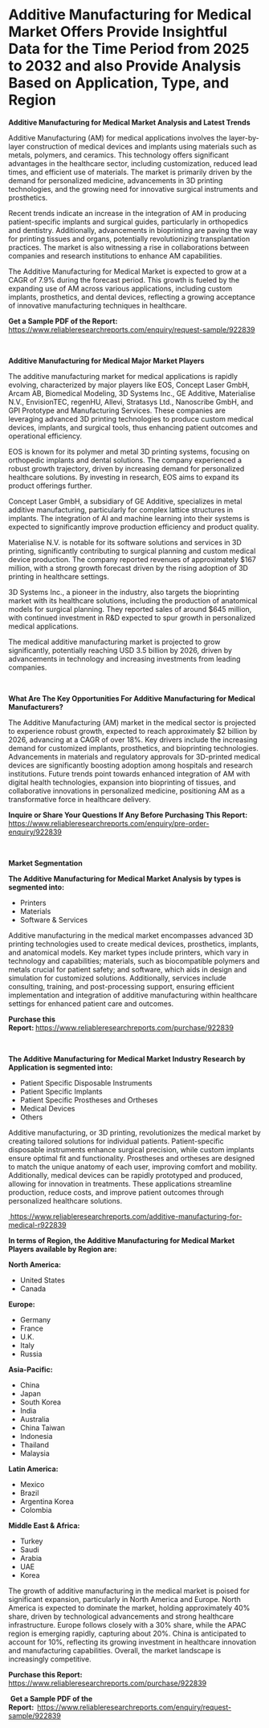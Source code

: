 <p><h1>Additive Manufacturing for Medical Market Offers Provide Insightful Data for the Time Period from 2025 to 2032 and also Provide Analysis Based on Application, Type, and Region</h1></p><p><strong>Additive Manufacturing for Medical Market Analysis and Latest Trends</strong></p>
<p><p>Additive Manufacturing (AM) for medical applications involves the layer-by-layer construction of medical devices and implants using materials such as metals, polymers, and ceramics. This technology offers significant advantages in the healthcare sector, including customization, reduced lead times, and efficient use of materials. The market is primarily driven by the demand for personalized medicine, advancements in 3D printing technologies, and the growing need for innovative surgical instruments and prosthetics.</p><p>Recent trends indicate an increase in the integration of AM in producing patient-specific implants and surgical guides, particularly in orthopedics and dentistry. Additionally, advancements in bioprinting are paving the way for printing tissues and organs, potentially revolutionizing transplantation practices. The market is also witnessing a rise in collaborations between companies and research institutions to enhance AM capabilities.</p><p>The Additive Manufacturing for Medical Market is expected to grow at a CAGR of 7.9% during the forecast period. This growth is fueled by the expanding use of AM across various applications, including custom implants, prosthetics, and dental devices, reflecting a growing acceptance of innovative manufacturing techniques in healthcare.</p></p>
<p><strong>Get a Sample PDF of the Report:&nbsp;</strong> <a href="https://www.reliableresearchreports.com/enquiry/request-sample/922839?utm_campaign=3572&utm_medium=2&utm_source=Github&utm_content=ia&utm_term=18042025&utm_id=additive-manufacturing-for-medical">https://www.reliableresearchreports.com/enquiry/request-sample/922839</a></p>
<p>&nbsp;</p>
<p><strong>Additive Manufacturing for Medical Major Market Players</strong></p>
<p><p>The additive manufacturing market for medical applications is rapidly evolving, characterized by major players like EOS, Concept Laser GmbH, Arcam AB, Biomedical Modeling, 3D Systems Inc., GE Additive, Materialise N.V., EnvisionTEC, regenHU, Allevi, Stratasys Ltd., Nanoscribe GmbH, and GPI Prototype and Manufacturing Services. These companies are leveraging advanced 3D printing technologies to produce custom medical devices, implants, and surgical tools, thus enhancing patient outcomes and operational efficiency.</p><p>EOS is known for its polymer and metal 3D printing systems, focusing on orthopedic implants and dental solutions. The company experienced a robust growth trajectory, driven by increasing demand for personalized healthcare solutions. By investing in research, EOS aims to expand its product offerings further.</p><p>Concept Laser GmbH, a subsidiary of GE Additive, specializes in metal additive manufacturing, particularly for complex lattice structures in implants. The integration of AI and machine learning into their systems is expected to significantly improve production efficiency and product quality.</p><p>Materialise N.V. is notable for its software solutions and services in 3D printing, significantly contributing to surgical planning and custom medical device production. The company reported revenues of approximately $167 million, with a strong growth forecast driven by the rising adoption of 3D printing in healthcare settings.</p><p>3D Systems Inc., a pioneer in the industry, also targets the bioprinting market with its healthcare solutions, including the production of anatomical models for surgical planning. They reported sales of around $645 million, with continued investment in R&D expected to spur growth in personalized medical applications.</p><p>The medical additive manufacturing market is projected to grow significantly, potentially reaching USD 3.5 billion by 2026, driven by advancements in technology and increasing investments from leading companies.</p></p>
<p>&nbsp;</p>
<p><strong>What Are The Key Opportunities For Additive Manufacturing for Medical Manufacturers?</strong></p>
<p><p>The Additive Manufacturing (AM) market in the medical sector is projected to experience robust growth, expected to reach approximately $2 billion by 2026, advancing at a CAGR of over 18%. Key drivers include the increasing demand for customized implants, prosthetics, and bioprinting technologies. Advancements in materials and regulatory approvals for 3D-printed medical devices are significantly boosting adoption among hospitals and research institutions. Future trends point towards enhanced integration of AM with digital health technologies, expansion into bioprinting of tissues, and collaborative innovations in personalized medicine, positioning AM as a transformative force in healthcare delivery.</p></p>
<p><strong>Inquire or Share Your Questions If Any Before Purchasing This Report:</strong> <a href="https://www.reliableresearchreports.com/enquiry/pre-order-enquiry/922839?utm_campaign=3572&utm_medium=2&utm_source=Github&utm_content=ia&utm_term=18042025&utm_id=additive-manufacturing-for-medical">https://www.reliableresearchreports.com/enquiry/pre-order-enquiry/922839</a></p>
<p>&nbsp;</p>
<p><strong>Market Segmentation</strong></p>
<p><strong>The Additive Manufacturing for Medical Market Analysis by types is segmented into:</strong></p>
<p><ul><li>Printers</li><li>Materials</li><li>Software & Services</li></ul></p>
<p><p>Additive manufacturing in the medical market encompasses advanced 3D printing technologies used to create medical devices, prosthetics, implants, and anatomical models. Key market types include printers, which vary in technology and capabilities; materials, such as biocompatible polymers and metals crucial for patient safety; and software, which aids in design and simulation for customized solutions. Additionally, services include consulting, training, and post-processing support, ensuring efficient implementation and integration of additive manufacturing within healthcare settings for enhanced patient care and outcomes.</p></p>
<p><strong>Purchase this Report:&nbsp;</strong><a href="https://www.reliableresearchreports.com/purchase/922839?utm_campaign=3572&utm_medium=2&utm_source=Github&utm_content=ia&utm_term=18042025&utm_id=additive-manufacturing-for-medical">https://www.reliableresearchreports.com/purchase/922839</a></p>
<p>&nbsp;</p>
<p><strong>The Additive Manufacturing for Medical Market Industry Research by Application is segmented into:</strong></p>
<p><ul><li>Patient Specific Disposable Instruments</li><li>Patient Specific Implants</li><li>Patient Specific Prostheses and Ortheses</li><li>Medical Devices</li><li>Others</li></ul></p>
<p><p>Additive manufacturing, or 3D printing, revolutionizes the medical market by creating tailored solutions for individual patients. Patient-specific disposable instruments enhance surgical precision, while custom implants ensure optimal fit and functionality. Prostheses and ortheses are designed to match the unique anatomy of each user, improving comfort and mobility. Additionally, medical devices can be rapidly prototyped and produced, allowing for innovation in treatments. These applications streamline production, reduce costs, and improve patient outcomes through personalized healthcare solutions.</p></p>
<p><a href="https://www.reliableresearchreports.com/additive-manufacturing-for-medical-r922839?utm_campaign=3572&utm_medium=2&utm_source=Github&utm_content=ia&utm_term=18042025&utm_id=additive-manufacturing-for-medical">&nbsp;https://www.reliableresearchreports.com/additive-manufacturing-for-medical-r922839</a></p>
<p><strong>In terms of Region, the Additive Manufacturing for Medical Market Players available by Region are:</strong></p>
<p>
    <p> <strong> North America: </strong>
        <ul>
            <li>United States</li>
            <li>Canada</li>
        </ul>
        </p> 
    <p> <strong> Europe: </strong>
        <ul>
            <li>Germany</li>
            <li>France</li>
            <li>U.K.</li>
            <li>Italy</li>
            <li>Russia</li>
        </ul>
        </p> 
    <p> <strong> Asia-Pacific: </strong>
        <ul>
            <li>China</li>
            <li>Japan</li>
            <li>South Korea</li>
            <li>India</li>
            <li>Australia</li>
            <li>China Taiwan</li>
            <li>Indonesia</li>
            <li>Thailand</li>
            <li>Malaysia</li>
        </ul>
        </p> 
    <p> <strong> Latin America: </strong>
        <ul>
            <li>Mexico</li>
            <li>Brazil</li>
            <li>Argentina Korea</li>
            <li>Colombia</li>
        </ul>
        </p> 
    <p> <strong> Middle East & Africa: </strong>
        <ul>
            <li>Turkey</li>
            <li>Saudi</li>
            <li>Arabia</li>
            <li>UAE</li>
            <li>Korea</li>
        </ul>
    </p>
    </p>
<p><p>The growth of additive manufacturing in the medical market is poised for significant expansion, particularly in North America and Europe. North America is expected to dominate the market, holding approximately 40% share, driven by technological advancements and strong healthcare infrastructure. Europe follows closely with a 30% share, while the APAC region is emerging rapidly, capturing about 20%. China is anticipated to account for 10%, reflecting its growing investment in healthcare innovation and manufacturing capabilities. Overall, the market landscape is increasingly competitive.</p></p>
<p><strong>Purchase this Report: </strong><a href="https://www.reliableresearchreports.com/purchase/922839?utm_campaign=3572&utm_medium=2&utm_source=Github&utm_content=ia&utm_term=18042025&utm_id=additive-manufacturing-for-medical">https://www.reliableresearchreports.com/purchase/922839</a></p>
<p>&nbsp;<strong>Get a Sample PDF of the Report:&nbsp;&nbsp;</strong><a href="https://www.reliableresearchreports.com/enquiry/request-sample/922839?utm_campaign=3572&utm_medium=2&utm_source=Github&utm_content=ia&utm_term=18042025&utm_id=additive-manufacturing-for-medical">https://www.reliableresearchreports.com/enquiry/request-sample/922839</a></p>
<p><strong></strong></p>
<p><p></p><p></p><p></p></p>